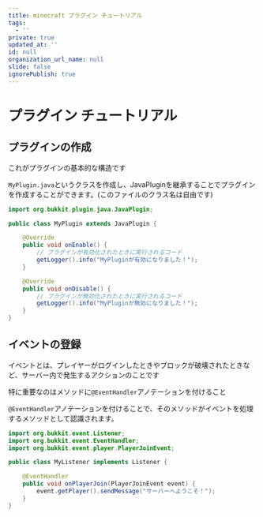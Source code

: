 ```yaml
---
title: minecraft プラグイン チュートリアル
tags:
  - ''
private: true
updated_at: ''
id: null
organization_url_name: null
slide: false
ignorePublish: true
---
```

# プラグイン チュートリアル


## プラグインの作成
これがプラグインの基本的な構造です

`MyPlugin.java`というクラスを作成し、JavaPluginを継承することでプラグインを作成することができます。(このファイルのクラス名は自由です)

```java
import org.bukkit.plugin.java.JavaPlugin;

public class MyPlugin extends JavaPlugin {

    @Override
    public void onEnable() {
        // プラグインが有効化されたときに実行されるコード
        getLogger().info("MyPluginが有効になりました！");
    }

    @Override
    public void onDisable() {
        // プラグインが無効化されたときに実行されるコード
        getLogger().info("MyPluginが無効になりました！");
    }
}

```
## イベントの登録
イベントとは、プレイヤーがログインしたときやブロックが破壊されたときなど、サーバー内で発生するアクションのことです

特に重要なのはメソッドに`@EventHandler`アノテーションを付けること

`@EventHandler`アノテーションを付けることで、そのメソッドがイベントを処理するメソッドとして認識されます。

```java
import org.bukkit.event.Listener;
import org.bukkit.event.EventHandler;
import org.bukkit.event.player.PlayerJoinEvent;

public class MyListener implements Listener {

    @EventHandler
    public void onPlayerJoin(PlayerJoinEvent event) {
        event.getPlayer().sendMessage("サーバーへようこそ！");
    }
}

```